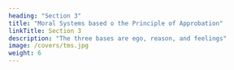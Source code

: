 ```yaml
---
heading: "Section 3"
title: "Moral Systems based o the Principle of Approbation"
linkTitle: Section 3
description: "The three bases are ego, reason, and feelings"
image: /covers/tms.jpg
weight: 6
---
```


